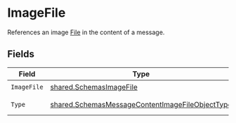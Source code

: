 # ImageFile

References an image [File](/docs/api-reference/files) in the content of a message.


## Fields

| Field                                                                                                              | Type                                                                                                               | Required                                                                                                           | Description                                                                                                        |
| ------------------------------------------------------------------------------------------------------------------ | ------------------------------------------------------------------------------------------------------------------ | ------------------------------------------------------------------------------------------------------------------ | ------------------------------------------------------------------------------------------------------------------ |
| `ImageFile`                                                                                                        | [shared.SchemasImageFile](../../models/shared/schemasimagefile.md)                                                 | :heavy_check_mark:                                                                                                 | N/A                                                                                                                |
| `Type`                                                                                                             | [shared.SchemasMessageContentImageFileObjectType](../../models/shared/schemasmessagecontentimagefileobjecttype.md) | :heavy_check_mark:                                                                                                 | Always `image_file`.                                                                                               |